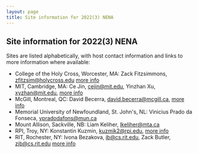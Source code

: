 ```yaml
---
layout: page
title: Site information for 2022(3) NENA
---
```


## Site information for 2022(3) NENA

Sites are listed alphabetically, with host contact information and links to more information where available:

- College of the Holy Cross, Worcester, MA: Zack Fitzsimmons, zfitzsim@holycross.edu [more info](https://mathcs.holycross.edu/~zfitzsim/icpc.html)
- MIT, Cambridge, MA:  Ce Jin, cejin@mit.edu, Yinzhan Xu, xyzhan@mit.edu, [more info](https://web.mit.edu/acmicpc/www/nena2022/)
- McGill, Montreal, QC: David Becerra, david.becerra@mcgill.ca, [more info](https://www.cs.mcgill.ca/acm-icpc/)
- Memorial University of Newfoundland, St. John's, NL: Vinicius Prado da Fonseca, vpradodafons@mun.ca
- Mount Allison, Sackville, NB:  Liam Keliher, lkeliher@mta.ca
- RPI, Troy, NY: Konstantin Kuzmin, kuzmik2@rpi.edu, [more info](https://union.rpi.edu/icpc/)
- RIT, Rochester, NY: Ivona Bezakova, ib@cs.rit.edu, Zack Butler, zjb@cs.rit.edu [more info](/rit_info.html)
